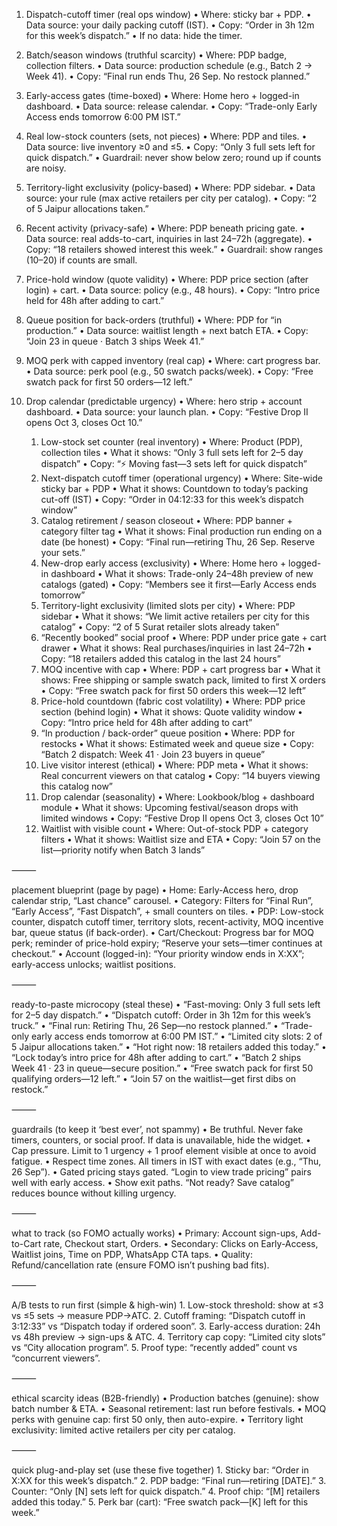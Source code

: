 
1) Dispatch-cutoff timer (real ops window)
	•	Where: sticky bar + PDP.
	•	Data source: your daily packing cutoff (IST).
	•	Copy: “Order in 3h 12m for this week’s dispatch.”
	•	If no data: hide the timer.

2) Batch/season windows (truthful scarcity)
	•	Where: PDP badge, collection filters.
	•	Data source: production schedule (e.g., Batch 2 → Week 41).
	•	Copy: “Final run ends Thu, 26 Sep. No restock planned.”

3) Early-access gates (time-boxed)
	•	Where: Home hero + logged-in dashboard.
	•	Data source: release calendar.
	•	Copy: “Trade-only Early Access ends tomorrow 6:00 PM IST.”

4) Real low-stock counters (sets, not pieces)
	•	Where: PDP and tiles.
	•	Data source: live inventory ≥0 and ≤5.
	•	Copy: “Only 3 full sets left for quick dispatch.”
	•	Guardrail: never show below zero; round up if counts are noisy.

5) Territory-light exclusivity (policy-based)
	•	Where: PDP sidebar.
	•	Data source: your rule (max active retailers per city per catalog).
	•	Copy: “2 of 5 Jaipur allocations taken.”

6) Recent activity (privacy-safe)
	•	Where: PDP beneath pricing gate.
	•	Data source: real adds-to-cart, inquiries in last 24–72h (aggregate).
	•	Copy: “18 retailers showed interest this week.”
	•	Guardrail: show ranges (10–20) if counts are small.

7) Price-hold window (quote validity)
	•	Where: PDP price section (after login) + cart.
	•	Data source: policy (e.g., 48 hours).
	•	Copy: “Intro price held for 48h after adding to cart.”

8) Queue position for back-orders (truthful)
	•	Where: PDP for “in production.”
	•	Data source: waitlist length + next batch ETA.
	•	Copy: “Join 23 in queue · Batch 3 ships Week 41.”

9) MOQ perk with capped inventory (real cap)
	•	Where: cart progress bar.
	•	Data source: perk pool (e.g., 50 swatch packs/week).
	•	Copy: “Free swatch pack for first 50 orders—12 left.”

10) Drop calendar (predictable urgency)
	•	Where: hero strip + account dashboard.
	•	Data source: your launch plan.
	•	Copy: “Festive Drop II opens Oct 3, closes Oct 10.”

    1.	Low-stock set counter (real inventory)
	•	Where: Product (PDP), collection tiles
	•	What it shows: “Only 3 full sets left for 2–5 day dispatch”
	•	Copy: “⚡ Moving fast—3 sets left for quick dispatch”
	2.	Next-dispatch cutoff timer (operational urgency)
	•	Where: Site-wide sticky bar + PDP
	•	What it shows: Countdown to today’s packing cut-off (IST)
	•	Copy: “Order in 04:12:33 for this week’s dispatch window”
	3.	Catalog retirement / season closeout
	•	Where: PDP banner + category filter tag
	•	What it shows: Final production run ending on a date (be honest)
	•	Copy: “Final run—retiring Thu, 26 Sep. Reserve your sets.”
	4.	New-drop early access (exclusivity)
	•	Where: Home hero + logged-in dashboard
	•	What it shows: Trade-only 24–48h preview of new catalogs (gated)
	•	Copy: “Members see it first—Early Access ends tomorrow”
	5.	Territory-light exclusivity (limited slots per city)
	•	Where: PDP sidebar
	•	What it shows: “We limit active retailers per city for this catalog”
	•	Copy: “2 of 5 Surat retailer slots already taken”
	6.	“Recently booked” social proof
	•	Where: PDP under price gate + cart drawer
	•	What it shows: Real purchases/inquiries in last 24–72h
	•	Copy: “18 retailers added this catalog in the last 24 hours”
	7.	MOQ incentive with cap
	•	Where: PDP + cart progress bar
	•	What it shows: Free shipping or sample swatch pack, limited to first X orders
	•	Copy: “Free swatch pack for first 50 orders this week—12 left”
	8.	Price-hold countdown (fabric cost volatility)
	•	Where: PDP price section (behind login)
	•	What it shows: Quote validity window
	•	Copy: “Intro price held for 48h after adding to cart”
	9.	“In production / back-order” queue position
	•	Where: PDP for restocks
	•	What it shows: Estimated week and queue size
	•	Copy: “Batch 2 dispatch: Week 41 · Join 23 buyers in queue”
	10.	Live visitor interest (ethical)
	•	Where: PDP meta
	•	What it shows: Real concurrent viewers on that catalog
	•	Copy: “14 buyers viewing this catalog now”
	11.	Drop calendar (seasonality)
	•	Where: Lookbook/blog + dashboard module
	•	What it shows: Upcoming festival/season drops with limited windows
	•	Copy: “Festive Drop II opens Oct 3, closes Oct 10”
	12.	Waitlist with visible count
	•	Where: Out-of-stock PDP + category filters
	•	What it shows: Waitlist size and ETA
	•	Copy: “Join 57 on the list—priority notify when Batch 3 lands”

⸻

placement blueprint (page by page)
	•	Home: Early-Access hero, drop calendar strip, “Last chance” carousel.
	•	Category: Filters for “Final Run”, “Early Access”, “Fast Dispatch”, + small counters on tiles.
	•	PDP: Low-stock counter, dispatch cutoff timer, territory slots, recent-activity, MOQ incentive bar, queue status (if back-order).
	•	Cart/Checkout: Progress bar for MOQ perk; reminder of price-hold expiry; “Reserve your sets—timer continues at checkout.”
	•	Account (logged-in): “Your priority window ends in X:XX”; early-access unlocks; waitlist positions.

⸻

ready-to-paste microcopy (steal these)
	•	“Fast-moving: Only 3 full sets left for 2–5 day dispatch.”
	•	“Dispatch cutoff: Order in 3h 12m for this week’s truck.”
	•	“Final run: Retiring Thu, 26 Sep—no restock planned.”
	•	“Trade-only early access ends tomorrow at 6:00 PM IST.”
	•	“Limited city slots: 2 of 5 Jaipur allocations taken.”
	•	“Hot right now: 18 retailers added this today.”
	•	“Lock today’s intro price for 48h after adding to cart.”
	•	“Batch 2 ships Week 41 · 23 in queue—secure position.”
	•	“Free swatch pack for first 50 qualifying orders—12 left.”
	•	“Join 57 on the waitlist—get first dibs on restock.”

⸻

guardrails (to keep it ‘best ever’, not spammy)
	•	Be truthful. Never fake timers, counters, or social proof. If data is unavailable, hide the widget.
	•	Cap pressure. Limit to 1 urgency + 1 proof element visible at once to avoid fatigue.
	•	Respect time zones. All timers in IST with exact dates (e.g., “Thu, 26 Sep”).
	•	Gated pricing stays gated. “Login to view trade pricing” pairs well with early access.
	•	Show exit paths. “Not ready? Save catalog” reduces bounce without killing urgency.

⸻

what to track (so FOMO actually works)
	•	Primary: Account sign-ups, Add-to-Cart rate, Checkout start, Orders.
	•	Secondary: Clicks on Early-Access, Waitlist joins, Time on PDP, WhatsApp CTA taps.
	•	Quality: Refund/cancellation rate (ensure FOMO isn’t pushing bad fits).

⸻

A/B tests to run first (simple & high-win)
	1.	Low-stock threshold: show at ≤3 vs ≤5 sets → measure PDP→ATC.
	2.	Cutoff framing: “Dispatch cutoff in 3:12:33” vs “Dispatch today if ordered soon”.
	3.	Early-access duration: 24h vs 48h preview → sign-ups & ATC.
	4.	Territory cap copy: “Limited city slots” vs “City allocation program”.
	5.	Proof type: “recently added” count vs “concurrent viewers”.

⸻

ethical scarcity ideas (B2B-friendly)
	•	Production batches (genuine): show batch number & ETA.
	•	Seasonal retirement: last run before festivals.
	•	MOQ perks with genuine cap: first 50 only, then auto-expire.
	•	Territory light exclusivity: limited active retailers per city per catalog.

⸻

quick plug-and-play set (use these five together)
	1.	Sticky bar: “Order in X:XX for this week’s dispatch.”
	2.	PDP badge: “Final run—retiring [DATE].”
	3.	Counter: “Only [N] sets left for quick dispatch.”
	4.	Proof chip: “[M] retailers added this today.”
	5.	Perk bar (cart): “Free swatch pack—[K] left for this week.”